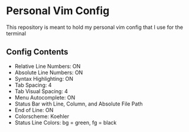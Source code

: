 # Personal Vim Config

This repository is meant to hold my personal vim config that I use for the terminal

## Config Contents
- Relative Line Numbers: ON
- Absolute Line Numbers: ON
- Syntax Highlighting: ON
- Tab Spacing: 4
- Tab Visual Spacing: 4
- Menu Autocomplete: ON
- Status Bar with Line, Column, and Absolute File Path
- End of Line: ON
- Colorscheme: Koehler
- Status Line Colors: bg = green, fg = black
